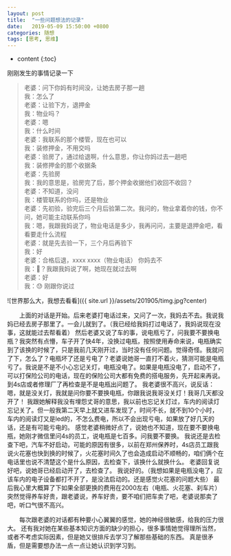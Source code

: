```yaml
---
layout: post
title:  "一些问题想法的记录"
date:   2019-05-09 15:50:00 +0800
categories: 随想
tags: [思考, 思维]
---
```


* content
{:toc}


刚刚发生的事情记录一下

> 老婆：问下你妈有时间没，让她去房子那一趟  
我：怎么了  
老婆：让验下方，退押金  
我：物业吗？  
老婆：嗯  
我：什么时间  
老婆：我联系的那个楼管，现在也可以  
我：装修押金，不用交吗  
老婆：验房了，通过给退啊，什么意思，你让你妈过去一趟吧  
我：装修押金的那个收据条  
老婆：先验房  
我：我的意思是，验房完了后，那个押金收据他们收回不收回？  
老婆：不知道，没问  
我：楼管联系的你吗，还是物业  
老婆：先初验，验完后三个月后验第二次。我问的，物业拿着你的钱，你不问，她可能主动联系你吗  
我：嗯，我跟我妈说了，物业电话是多少，我再问问，主要是退押金吧，看看要走什么流程  
老婆：就是先去验一下，三个月后再验下  
我：好  
老婆：合格后退，xxxx xxxx（物业电话） 你妈去不  
我：🤔️？我跟我妈说了啊，她现在就过去啊  
老婆：好  
我：😓 刚跟你说过

![世界那么大，我想去看看]({{ site.url }}/assets/201905/timg.jpg?center)

　　上面的对话是开始。后来老婆打电话过来，又问了一次，我妈去不去。我说我妈已经去房子那里了。一会儿就到了。（我已经给我妈打过电话了，我妈说现在没事，这就能过去帮看着）
然后老婆又说了车的事，说电瓶亏了，问我要不要换电瓶？我突然有点懵，车子开了快4年，没换过电瓶，按照使用寿命来说，电瓶确实到了该换的时候了，只是我前几天刚开过，当时没有任何问题。觉得奇怪。我就问了下，怎么了？电瓶坏了还是亏电了？老婆说她哥一直打不着火，猜测可能是电瓶亏了。我说是不是不小心忘记关灯，电瓶没电了。如果是电瓶没电了，启动不了，可以打保险公司的电话，现在的保险公司大都有免费的搭电服务，先开起来再说。到4s店或者修理厂了再检查是不是电瓶出问题了。
我老婆很不高兴，说反话：嗯，就是没关灯，我就是问你要不要换电瓶，你跟我说我哥没关灯！我哥几天都没开了！
我跟她解释我没有埋怨丈哥的意思，我以前也忘记关灯过，车内的阅读灯忘记关了。但一般我第二天早上就又进车发现了，时间不长，就不到10个小时，车内的阅读灯又是led的，不怎么费电，所以不会出现亏电，如果放了好几天的话，还是有可能亏电的。
感觉老婆稍微好点了，说她也不知道，现在要不要换电瓶，她刚才微信里问4s的员工，说电瓶是七百多。问我要不要换。
我说还是去检查下吧，汽车不好启动，可能的原因有很多，以前在郑州保养时，4s店员工跟我说火花塞也快到换的时候了，火花塞时间久了也会造成启动不顺畅的，咱们俩个在电话里也说不清楚这个是什么原因，去检查下，该换什么就换什么。
老婆回复说好吧，说她哥已经启动开了，去检查了。
我说好的。（我想如果是电瓶没电了，应该车内的电子设备都打不开了，是没法启动的。还是感觉火花塞的问题大些）
最后我心里大概算了下如果全部更换的费用在2000左右（电瓶、火花塞、刹车片）突然觉得养车好贵，跟老婆说，养车好贵，要不咱们把车卖了吧，老婆说那卖了吧，听口气很不高兴。

　　每次跟老婆的对话都有种要小心翼翼的感觉，她的神经很敏感，给我的压力很大。
还有我对她在某些基本知识方面的缺少的担心，很多事情她觉得理所当然，或者不考虑实际因素，但是她又很排斥去学习了解那些基础的东西。
真是很矛盾，但是需要想办法一点一点让她认识到学习到。